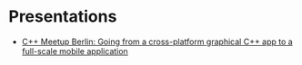 # Presentations

- [C++ Meetup Berlin: Going from a cross-platform graphical C++ app to a full-scale mobile application](./2020/02/CPPMeetupBerlin/)
